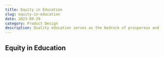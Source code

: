```yaml
---
title: Equity in Education
slug: equity-in-education
date: 2023-09-29
category: Product Design
description: Quality education serves as the bedrock of prosperous and equitable communities, fostering the capacity to address local, national, and global challenges effectively...
---
```


## Equity in Education
